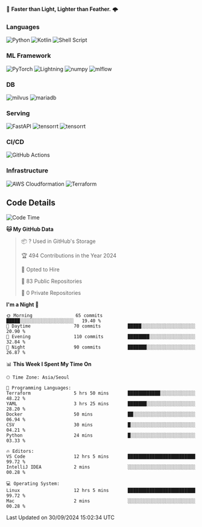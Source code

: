 :rocket: **Faster than Light, Lighter than Feather.** 🌩️

### Languages
![Python](https://img.shields.io/badge/python-3670A0?style=for-the-badge&logo=python&logoColor=ffdd54) ![Kotlin](https://img.shields.io/badge/kotlin-%237F52FF.svg?style=for-the-badge&logo=kotlin&logoColor=white) ![Shell Script](https://img.shields.io/badge/shell_script-%23121011.svg?style=for-the-badge&logo=gnu-bash&logoColor=white)


### ML Framework
<img alt="PyTorch" src ="https://img.shields.io/badge/PyTorch-EE4C2C.svg?&style=for-the-badge&logo=PyTorch&logoColor=white"/> ![Lightning](https://img.shields.io/badge/lightning-792EE5.svg?style=for-the-badge&logo=lightning&logoColor=white) <img alt="numpy" src ="https://img.shields.io/badge/NumPy-013243.svg?&style=for-the-badge&logo=NumPy&logoColor=white"/> ![mlflow](https://img.shields.io/badge/mlflow-%23d9ead3.svg?style=for-the-badge&logo=numpy&logoColor=blue) 

### DB
<img alt="milvus" src ="https://img.shields.io/badge/milvus-00A1EA.svg?&style=for-the-badge&logo=milvus&logoColor=white"/> <img alt="mariadb" src ="https://img.shields.io/badge/mariadb-003545.svg?&style=for-the-badge&logo=mariadb&logoColor=white"/>


### Serving
<img alt="FastAPI" src ="https://img.shields.io/badge/FastAPI-3E8E84.svg?&style=for-the-badge&logo=FastAPI&logoColor=white"/> <img alt="tensorrt" src ="https://img.shields.io/badge/TensorRT-76B900.svg?&style=for-the-badge&logo=nvidia&logoColor=white"/> <img alt="tensorrt" src ="https://img.shields.io/badge/Onnx-005CED.svg?&style=for-the-badge&logo=onnx&logoColor=white"/>

### CI/CD
![GitHub Actions](https://img.shields.io/badge/github%20actions-%232671E5.svg?style=for-the-badge&logo=githubactions&logoColor=white) 

### Infrastructure
![AWS Cloudformation](https://img.shields.io/badge/AWS_Cloudformation-%23FF9900.svg?style=for-the-badge&logo=amazonwebservices&logoColor=white) ![Terraform](https://img.shields.io/badge/terraform-%235835CC.svg?style=for-the-badge&logo=terraform&logoColor=white)



## Code Details

<!--START_SECTION:waka-->
![Code Time](http://img.shields.io/badge/Code%20Time-529%20hrs%2023%20mins-blue)

**🐱 My GitHub Data** 

> 📦 ? Used in GitHub's Storage 
 > 
> 🏆 494 Contributions in the Year 2024
 > 
> 💼 Opted to Hire
 > 
> 📜 83 Public Repositories 
 > 
> 🔑 0 Private Repositories 
 > 
**I'm a Night 🦉** 

```text
🌞 Morning                65 commits          █████░░░░░░░░░░░░░░░░░░░░   19.40 % 
🌆 Daytime                70 commits          █████░░░░░░░░░░░░░░░░░░░░   20.90 % 
🌃 Evening                110 commits         ████████░░░░░░░░░░░░░░░░░   32.84 % 
🌙 Night                  90 commits          ███████░░░░░░░░░░░░░░░░░░   26.87 % 
```


📊 **This Week I Spent My Time On** 

```text
🕑︎ Time Zone: Asia/Seoul

💬 Programming Languages: 
Terraform                5 hrs 50 mins       ████████████░░░░░░░░░░░░░   48.22 % 
YAML                     3 hrs 25 mins       ███████░░░░░░░░░░░░░░░░░░   28.20 % 
Docker                   50 mins             ██░░░░░░░░░░░░░░░░░░░░░░░   06.94 % 
CSV                      30 mins             █░░░░░░░░░░░░░░░░░░░░░░░░   04.21 % 
Python                   24 mins             █░░░░░░░░░░░░░░░░░░░░░░░░   03.33 % 

🔥 Editors: 
VS Code                  12 hrs 5 mins       █████████████████████████   99.72 % 
IntelliJ IDEA            2 mins              ░░░░░░░░░░░░░░░░░░░░░░░░░   00.28 % 

💻 Operating System: 
Linux                    12 hrs 5 mins       █████████████████████████   99.72 % 
Mac                      2 mins              ░░░░░░░░░░░░░░░░░░░░░░░░░   00.28 % 
```


 Last Updated on 30/09/2024 15:02:34 UTC
<!--END_SECTION:waka-->

